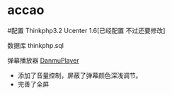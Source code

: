 # accao

#配置
Thinkphp3.2 Ucenter 1.6[已经配置 不过还要修改]

数据库 thinkphp.sql

弹幕播放器 [DanmuPlayer](https://github.com/chiruom/DanmuPlayer) 

* 添加了音量控制，屏蔽了弹幕颜色深浅调节。
* 完善了全屏

